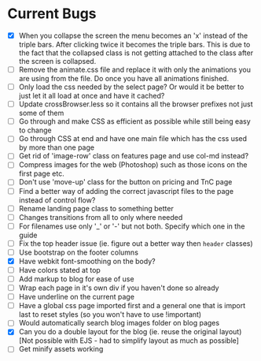 Current Bugs
================
- [x] When you collapse the screen the menu becomes an 'x' instead of the triple bars. After clicking twice it becomes the triple bars. This is due to the fact that the collapsed class is not getting attached to the class after the screen is collapsed.
- [ ] Remove the animate.css file and replace it with only the animations you are using from the file. Do once you have all animations finished.
- [ ] Only load the css needed by the select page? Or would it be better to just let it all load at once and have it cached?
- [ ] Update crossBrowser.less so it contains all the browser prefixes not just some of them
- [ ] Go through and make CSS as efficient as possible while still being easy to change
- [ ] Go through CSS at end and have one main file which has the css used by more than one page
- [ ] Get rid of 'image-row' class on features page and use col-md instead?
- [ ] Compress images for the web (Photoshop) such as those icons on the first page etc.
- [ ] Don't use 'move-up' class for the button on pricing and TnC page
- [ ] Find a better way of adding the correct javascript files to the page instead of control flow?
- [ ] Rename landing page class to something better
- [ ] Changes transitions from all to only where needed
- [ ] For filenames use only '_' or '-' but not both. Specify which one in the guide
- [ ] Fix the top header issue (ie. figure out a better way then `header` classes)
- [ ] Use bootstrap on the footer columns
- [x] Have webkit font-smoothing on the body?
- [ ] Have colors stated at top
- [ ] Add markup to blog for ease of use
- [ ] Wrap each page in it's own div if you haven't done so already
- [ ] Have underline on the current page
- [ ] Have a global css page imported first and a general one that is import last to reset styles (so you won't have to use !important)
- [ ] Would automatically search blog images folder on blog pages
- [x] Can you do a double layout for the blog (ie. reuse the original layout) [Not possible with EJS - had to simplify layout as much as possible]
- [ ] Get minify assets working